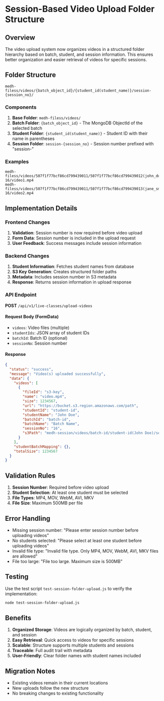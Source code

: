 # Session-Based Video Upload Folder Structure

## Overview

The video upload system now organizes videos in a structured folder hierarchy based on batch, student, and session information. This ensures better organization and easier retrieval of videos for specific sessions.

## Folder Structure

```
medh-filess/videos/{batch_object_id}/{student_id(student_name)}/session-{session_no}/
```

### Components

1. **Base Folder**: `medh-filess/videos/`
2. **Batch Folder**: `{batch_object_id}` - The MongoDB ObjectId of the selected batch
3. **Student Folder**: `{student_id(student_name)}` - Student ID with their name in parentheses
4. **Session Folder**: `session-{session_no}` - Session number prefixed with "session-"

### Examples

```
medh-filess/videos/507f1f77bcf86cd799439011/507f1f77bcf86cd799439012(john_doe)/session-16/video1.mp4
medh-filess/videos/507f1f77bcf86cd799439011/507f1f77bcf86cd799439013(jane_smith)/session-16/video2.mp4
```

## Implementation Details

### Frontend Changes

1. **Validation**: Session number is now required before video upload
2. **Form Data**: Session number is included in the upload request
3. **User Feedback**: Success messages include session information

### Backend Changes

1. **Student Information**: Fetches student names from database
2. **S3 Key Generation**: Creates structured folder paths
3. **Metadata**: Includes session number in S3 metadata
4. **Response**: Returns session information in upload response

### API Endpoint

**POST** `/api/v1/live-classes/upload-videos`

#### Request Body (FormData)
- `videos`: Video files (multiple)
- `studentIds`: JSON array of student IDs
- `batchId`: Batch ID (optional)
- `sessionNo`: Session number

#### Response
```json
{
  "status": "success",
  "message": "Video(s) uploaded successfully",
  "data": {
    "videos": [
      {
        "fileId": "s3-key",
        "name": "video.mp4",
        "size": 1234567,
        "url": "https://bucket.s3.region.amazonaws.com/path",
        "studentId": "student-id",
        "studentName": "John Doe",
        "batchId": "batch-id",
        "batchName": "Batch Name",
        "sessionNo": "16",
        "s3Path": "medh-session/videos/batch-id/student-id(John Doe)/session-16/timestamp-random.mp4"
      }
    ],
    "studentBatchMapping": {},
    "totalSize": 1234567
  }
}
```

## Validation Rules

1. **Session Number**: Required before video upload
2. **Student Selection**: At least one student must be selected
3. **File Types**: MP4, MOV, WebM, AVI, MKV
4. **File Size**: Maximum 500MB per file

## Error Handling

- Missing session number: "Please enter session number before uploading videos"
- No students selected: "Please select at least one student before uploading videos"
- Invalid file type: "Invalid file type. Only MP4, MOV, WebM, AVI, MKV files are allowed"
- File too large: "File too large. Maximum size is 500MB"

## Testing

Use the test script `test-session-folder-upload.js` to verify the implementation:

```bash
node test-session-folder-upload.js
```

## Benefits

1. **Organized Storage**: Videos are logically organized by batch, student, and session
2. **Easy Retrieval**: Quick access to videos for specific sessions
3. **Scalable**: Structure supports multiple students and sessions
4. **Traceable**: Full audit trail with metadata
5. **User-Friendly**: Clear folder names with student names included

## Migration Notes

- Existing videos remain in their current locations
- New uploads follow the new structure
- No breaking changes to existing functionality
